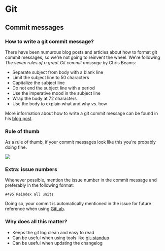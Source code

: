 # Git

## Commit messages

### How to write a git commit message?

There have been numurous blog posts and articles about how to format git
commit messages, so we're not going to reinvent the wheel. We're following
_The seven rules of a great Git commit message_ by Chris Beams:

- Separate subject from body with a blank line
- Limit the subject line to 50 characters
- Capitalize the subject line
- Do not end the subject line with a period
- Use the imperative mood in the subject line
- Wrap the body at 72 characters
- Use the body to explain what and why vs. how

More information about how to write a git commit message can be found in
his [blog post](https://chris.beams.io/posts/git-commit).

### Rule of thumb

As a rule of thumb, if your commit messages look like this you're probably
doing fine.

![](https://i.imgur.com/yL03GkB.png)

### Extra: issue numbers

Whenever possible, mention the issue number in the commit message and
preferably in the following format:

```
#495 Reindex all units
```

Doing so, your commit is automatically mentioned in the issue for future reference when
using [GitLab](https://docs.gitlab.com/ee/topics/gitlab_flow.html#linking-and-closing-issues-from-merge-requests).

### Why does all this matter?

- Keeps the git log clean and easy to read
- Can be useful when using tools like
  [git-standup](https://github.com/kamranahmedse/git-standup)
- Can be useful when updating the changelog
